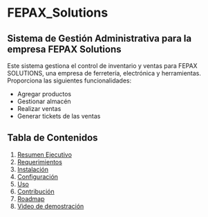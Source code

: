 # FEPAX_Solutions
## Sistema de Gestión Administrativa para la empresa FEPAX Solutions

Este sistema gestiona el control de inventario y ventas para FEPAX SOLUTIONS, una empresa de ferretería, electrónica y herramientas. 
Proporciona las siguientes funcionalidades: 
* Agregar productos 
* Gestionar almacén
* Realizar ventas
* Generar tickets de las ventas

## Tabla de Contenidos
1. [Resumen Ejecutivo](#Resumen_Ejecutivo)
2. [Requerimientos](#requerimientos)
3. [Instalación](#instalación)
4. [Configuración](#configuración)
5. [Uso](#uso)
6. [Contribución](#contribución)
7. [Roadmap](#roadmap)
8. [Video de demostración](#video-de-demostración)
